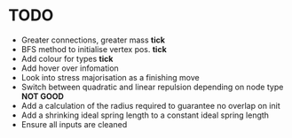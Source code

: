 # TODO 

- Greater connections, greater mass **tick**
- BFS method to initialise vertex pos. **tick**
- Add colour for types **tick**
- Add hover over infomation
- Look into stress majorisation as a finishing move
- Switch between quadratic and linear repulsion depending on node type **NOT GOOD**
- Add a calculation of the radius required to guarantee no overlap on init
- Add a shrinking ideal spring length to a constant ideal spring length
- Ensure all inputs are cleaned 